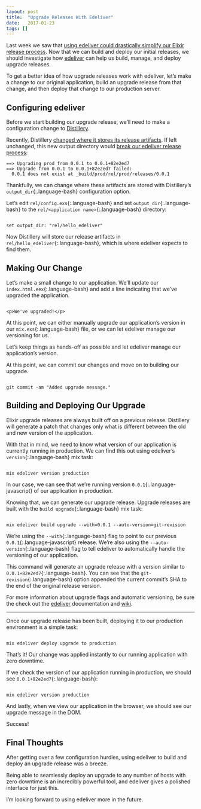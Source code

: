 ```yaml
---
layout: post
title:  "Upgrade Releases With Edeliver"
date:   2017-01-23
tags: []
---
```



Last week we saw that [using edeliver could drastically simplify our Elixir release process](http://www.east5th.co/blog/2017/01/16/simplifying-elixir-releases-with-edeliver/). Now that we can build and deploy our initial releases, we should investigate how [edeliver](https://github.com/boldpoker/edeliver) can help us build, manage, and deploy upgrade releases.

To get a better idea of how upgrade releases work with edeliver, let’s make a change to our original application, build an upgrade release from that change, and then deploy that change to our production server.

## Configuring edeliver

Before we start building our upgrade release, we’ll need to make a configuration change to [Distillery](https://github.com/bitwalker/distillery).

Recently, Distillery [changed where it stores its release artifacts](https://github.com/bitwalker/distillery/blob/master/CHANGELOG.md#changed).   If left unchanged, this new output directory would [break our edeliver release process](https://github.com/boldpoker/edeliver/issues/182):

<pre class='language-*'><code class='language-*'>==> Upgrading prod from 0.0.1 to 0.0.1+82e2ed7
==> Upgrade from 0.0.1 to 0.0.1+82e2ed7 failed:
  0.0.1 does not exist at _build/prod/rel/prod/releases/0.0.1
</code></pre>

Thankfully, we can change where these artifacts are stored with Distillery’s `output_dir`{:.language-bash} configuration option.

Let’s edit `rel/config.exs`{:.language-bash} and set `output_dir`{:.language-bash} to the `rel/<application name>`{:.language-bash} directory:

<pre class='language-elixir'><code class='language-elixir'>
set output_dir: "rel/hello_edeliver"
</code></pre>

Now Distillery will store our release artifacts in `rel/hello_edeliver`{:.language-bash}, which is where edeliver expects to find them.

## Making Our Change

Let’s make a small change to our application. We’ll update our `index.html.eex`{:.language-bash} and add a line indicating that we’ve upgraded the application.

<pre class='language-markup'><code class='language-markup'>
&lt;p>We've upgraded!&lt;/p>
</code></pre>

At this point, we can either manually upgrade our application’s version in our `mix.exs`{:.language-bash} file, or we can let edeliver manage our versioning for us.

Let’s keep things as hands-off as possible and let edeliver manage our application’s version.

At this point, we can commit our changes and move on to building our upgrade.

<pre class='language-bash'><code class='language-bash'>
git commit -am "Added upgrade message."
</code></pre>

## Building and Deploying Our Upgrade

Elixir upgrade releases are always built off on a previous release. Distillery will generate a patch that changes only what is different between the old and new version of the application.

With that in mind, we need to know what version of our application is currently running in production. We can find this out using edeliver’s `version`{:.language-bash} mix task:

<pre class='language-bash'><code class='language-bash'>
mix edeliver version production
</code></pre>

In our case, we can see that we’re running version `0.0.1`{:.language-javascript} of our application in production.

Knowing that, we can generate our upgrade release. Upgrade releases are built with the `build upgrade`{:.language-bash} mix task:

<pre class='language-bash'><code class='language-bash'>
mix edeliver build upgrade --with=0.0.1 --auto-version=git-revision
</code></pre>

We’re using the `--with`{:.language-bash} flag to point to our previous `0.0.1`{:.language-javascript} release. We’re also using the `--auto-version`{:.language-bash} flag to tell edeliver to automatically handle the versioning of our application.

This command will generate an upgrade release with a version similar to `0.0.1+82e2ed7`{:.language-bash}. You can see that the `git-revision`{:.language-bash} option appended the current commit’s SHA to the end of the original release version.

For more information about upgrade flags and automatic versioning, be sure the check out the [edeliver](https://github.com/boldpoker/edeliver#build-an-upgrade-package) documentation and [wiki](https://github.com/boldpoker/edeliver/wiki/Auto-Versioning).

---- 

Once our upgrade release has been built, deploying it to our production environment is a simple task:

<pre class='language-bash'><code class='language-bash'>
mix edeliver deploy upgrade to production
</code></pre>

That’s it! Our change was applied instantly to our running application with zero downtime.

If we check the version of our application running in production, we should see `0.0.1+82e2ed7`{:.language-bash}:

<pre class='language-bash'><code class='language-bash'>
mix edeliver version production
</code></pre>

And lastly, when we view our application in the browser, we should see our upgrade message in the DOM.

Success!

## Final Thoughts

After getting over a few configuration hurdles, using edeliver to build and deploy an upgrade release was a breeze.

Being able to seamlessly deploy an upgrade to any number of hosts with zero downtime is an incredibly powerful tool, and edeliver gives a polished interface for just this.

I’m looking forward to using edeliver more in the future.

